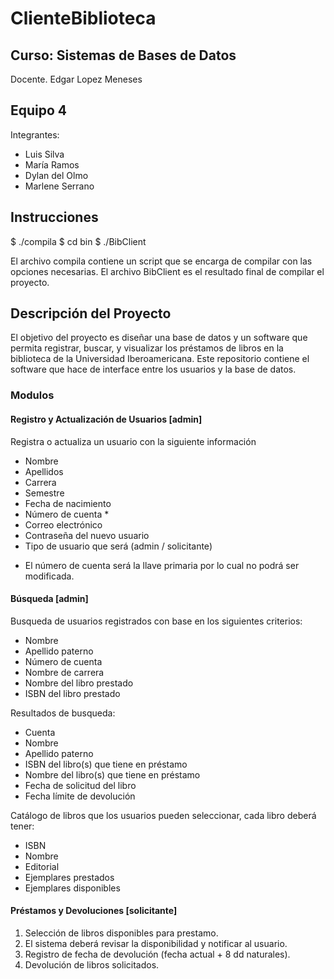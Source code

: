 # ClienteBiblioteca

## Curso: Sistemas de Bases de Datos

Docente. Edgar Lopez Meneses

## Equipo 4
Integrantes:
- Luis Silva
- María Ramos
- Dylan del Olmo
- Marlene Serrano

## Instrucciones
  $ ./compila
  $ cd bin
  $ ./BibClient

El archivo compila contiene un script que se encarga de compilar con las opciones necesarias.
El archivo BibClient es el resultado final de compilar el proyecto.

## Descripción del Proyecto

El objetivo del proyecto es diseñar una base de datos y un software que permita registrar, buscar, y visualizar los préstamos de libros en la biblioteca de la Universidad Iberoamericana. Este repositorio contiene el software que hace de interface entre los usuarios y la base de datos.

### Modulos

#### Registro y Actualización de Usuarios [admin]

Registra o actualiza un usuario con la siguiente información
- Nombre
- Apellidos
- Carrera
- Semestre
- Fecha de nacimiento
- Número de cuenta *
- Correo electrónico
- Contraseña del nuevo usuario
- Tipo de usuario que será (admin / solicitante)

* El número de cuenta será la llave primaria por lo cual no podrá ser modificada.

#### Búsqueda [admin]

Busqueda de usuarios registrados con base en los siguientes criterios:
- Nombre
- Apellido paterno
- Número de cuenta
- Nombre de carrera
- Nombre del libro prestado
- ISBN del libro prestado

Resultados de busqueda:
- Cuenta
- Nombre
- Apellido paterno
- ISBN del libro(s) que tiene en préstamo
- Nombre del libro(s) que tiene en préstamo
- Fecha de solicitud del libro
- Fecha límite de devolución

Catálogo de libros que los usuarios pueden seleccionar, cada libro deberá tener:
- ISBN
- Nombre
- Editorial
- Ejemplares prestados
- Ejemplares disponibles

#### Préstamos y Devoluciones [solicitante]

1. Selección de libros disponibles para prestamo.
2. El sistema deberá revisar la disponibilidad y notificar al usuario. 
3. Registro de fecha de devolución (fecha actual + 8 dd naturales).
4. Devolución de libros solicitados.
